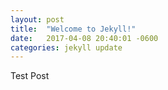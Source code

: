 ```yaml
---
layout: post
title:  "Welcome to Jekyll!"
date:   2017-04-08 20:40:01 -0600
categories: jekyll update
---
```


Test Post
